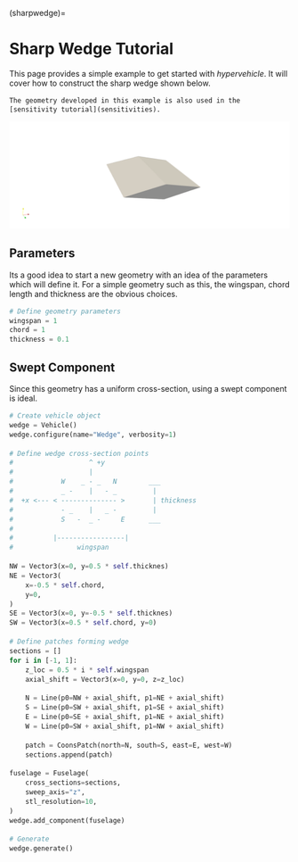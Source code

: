 (sharpwedge)=
# Sharp Wedge Tutorial
This page provides a simple example to get started with *hypervehicle*.
It will cover how to construct the sharp wedge shown below.

```{seealso}
The geometry developed in this example is also used in the 
[sensitivity tutorial](sensitivities).
```

![geom](../images/sensitivity/geom.gif)


## Parameters
Its a good idea to start a new geometry with an idea of the parameters
which will define it. For a simple geometry such as this, the wingspan,
chord length and thickness are the obvious choices.


```python
# Define geometry parameters
wingspan = 1
chord = 1
thickness = 0.1
```


## Swept Component
Since this geometry has a uniform cross-section, using a swept 
component is ideal.


```python
# Create vehicle object
wedge = Vehicle()
wedge.configure(name="Wedge", verbosity=1)

# Define wedge cross-section points
#                   ^ +y
#                   |
#            W    _ - _   N        ___
#            _ -    |   - _         |
#  +x <--- < -------------- >       | thickness
#            - _    |   _ -         |
#            S   -  _ -     E      ___
#
#          |-----------------|
#                wingspan

NW = Vector3(x=0, y=0.5 * self.thicknes)
NE = Vector3(
    x=-0.5 * self.chord,
    y=0,
)
SE = Vector3(x=0, y=-0.5 * self.thicknes)
SW = Vector3(x=0.5 * self.chord, y=0)

# Define patches forming wedge
sections = []
for i in [-1, 1]:
    z_loc = 0.5 * i * self.wingspan
    axial_shift = Vector3(x=0, y=0, z=z_loc)

    N = Line(p0=NW + axial_shift, p1=NE + axial_shift)
    S = Line(p0=SW + axial_shift, p1=SE + axial_shift)
    E = Line(p0=SE + axial_shift, p1=NE + axial_shift)
    W = Line(p0=SW + axial_shift, p1=NW + axial_shift)

    patch = CoonsPatch(north=N, south=S, east=E, west=W)
    sections.append(patch)

fuselage = Fuselage(
    cross_sections=sections,
    sweep_axis="z",
    stl_resolution=10,
)
wedge.add_component(fuselage)

# Generate
wedge.generate()
```




